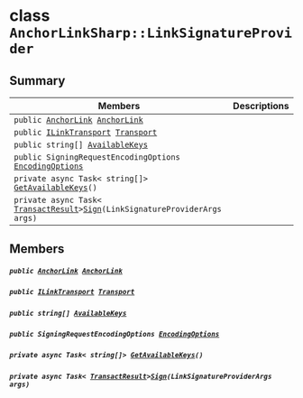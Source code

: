 # class `AnchorLinkSharp::LinkSignatureProvider` 

## Summary

 Members                                | Descriptions                                
----------------------------------------|---------------------------------------------
`public `[`AnchorLink`](.github/workflows/documentation/md/AnchorLinkSharp--AnchorLink.md#class_anchor_link_sharp_1_1_anchor_link)` `[`AnchorLink`](#class_anchor_link_sharp_1_1_link_signature_provider_1a3470fbb3306df426d3cd230f1d197e2a) | 
`public `[`ILinkTransport`](.github/workflows/documentation/md/AnchorLinkSharp.md#interface_anchor_link_sharp_1_1_i_link_transport)` `[`Transport`](#class_anchor_link_sharp_1_1_link_signature_provider_1a30991ccc65e19ed1c427e915b451637b) | 
`public string[] `[`AvailableKeys`](#class_anchor_link_sharp_1_1_link_signature_provider_1adcc628e5817b61a5afe7ddc40e51f88a) | 
`public SigningRequestEncodingOptions `[`EncodingOptions`](#class_anchor_link_sharp_1_1_link_signature_provider_1a8a0cb05d5c9969523edd33a21dc4842a) | 
`private async Task< string[]> `[`GetAvailableKeys`](#class_anchor_link_sharp_1_1_link_signature_provider_1a97910ffbb52572fd1e842b76b6f8d7c3)`()` | 
`private async Task< `[`TransactResult`](.github/workflows/documentation/md/AnchorLinkSharp--TransactResult.md#class_anchor_link_sharp_1_1_transact_result)` > `[`Sign`](#class_anchor_link_sharp_1_1_link_signature_provider_1a30a774ea2e82a582fdda3833a5df82e0)`(LinkSignatureProviderArgs args)` | 

## Members

##### `public `[`AnchorLink`](.github/workflows/documentation/md/AnchorLinkSharp--AnchorLink.md#class_anchor_link_sharp_1_1_anchor_link)` `[`AnchorLink`](#class_anchor_link_sharp_1_1_link_signature_provider_1a3470fbb3306df426d3cd230f1d197e2a) 

##### `public `[`ILinkTransport`](.github/workflows/documentation/md/AnchorLinkSharp.md#interface_anchor_link_sharp_1_1_i_link_transport)` `[`Transport`](#class_anchor_link_sharp_1_1_link_signature_provider_1a30991ccc65e19ed1c427e915b451637b) 

##### `public string[] `[`AvailableKeys`](#class_anchor_link_sharp_1_1_link_signature_provider_1adcc628e5817b61a5afe7ddc40e51f88a) 

##### `public SigningRequestEncodingOptions `[`EncodingOptions`](#class_anchor_link_sharp_1_1_link_signature_provider_1a8a0cb05d5c9969523edd33a21dc4842a) 

##### `private async Task< string[]> `[`GetAvailableKeys`](#class_anchor_link_sharp_1_1_link_signature_provider_1a97910ffbb52572fd1e842b76b6f8d7c3)`()` 

##### `private async Task< `[`TransactResult`](.github/workflows/documentation/md/AnchorLinkSharp--TransactResult.md#class_anchor_link_sharp_1_1_transact_result)` > `[`Sign`](#class_anchor_link_sharp_1_1_link_signature_provider_1a30a774ea2e82a582fdda3833a5df82e0)`(LinkSignatureProviderArgs args)` 

